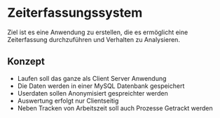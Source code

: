 # Zeiterfassungssystem
Ziel ist es eine Anwendung zu erstellen, die es ermöglicht eine Zeiterfassung durchzuführen und Verhalten zu Analysieren.

## Konzept
- Laufen soll das ganze als Client Server Anwendung 
- Die Daten werden in einer MySQL Datenbank gespeichert
- Userdaten sollen Anonymisiert gespreichter werden
- Auswertung erfolgt nur Clientseitig
- Neben Tracken von Arbeitszeit soll auch Prozesse Getrackt werden